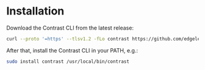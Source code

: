 # Installation

Download the Contrast CLI from the latest release:

```bash
curl --proto '=https' --tlsv1.2 -fLo contrast https://github.com/edgelesssys/contrast/releases/download/v1.0.0/contrast
```

After that, install the Contrast CLI in your PATH, e.g.:

```bash
sudo install contrast /usr/local/bin/contrast
```
